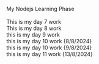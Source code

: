 My Nodejs Learning Phase <br>
<br>
This is my day 7 work 
<br>
This is my day 8 work
<br>
this is my day 9 work
<br>
this is my day 10 work {8/8/2024}
<br>
this is my day 10 work {9/8/2024}
<br>
this is my day 11 work {13/8/2024}
